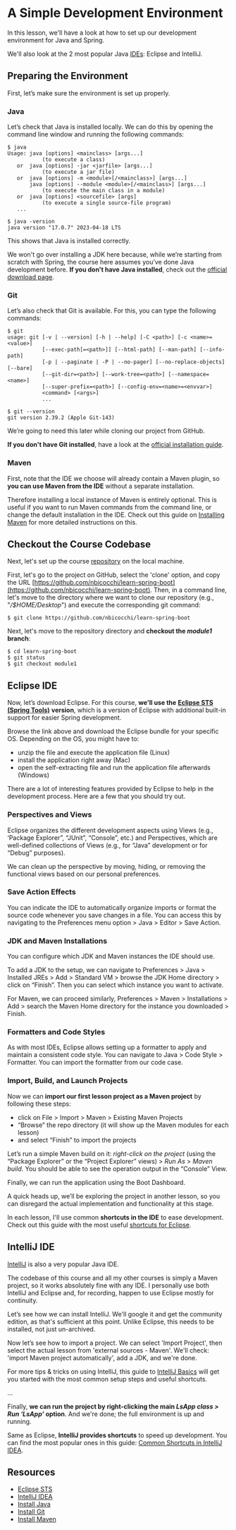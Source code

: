 # A Simple Development Environment

In this lesson, we'll have a look at how to set up our development environment for Java and Spring.

We'll also look at the 2 most popular Java [IDEs](https://en.wikipedia.org/wiki/Integrated_development_environment): Eclipse and IntelliJ.


## Preparing the Environment

First, let’s make sure the environment is set up properly.

### Java

Let’s check that Java is installed locally. We can do this by opening the command line window and running the following commands:

```
$ java
Usage: java [options] <mainclass> [args...]
           (to execute a class)
   or  java [options] -jar <jarfile> [args...]
           (to execute a jar file)
   or  java [options] -m <module>[/<mainclass>] [args...]
       java [options] --module <module>[/<mainclass>] [args...]
           (to execute the main class in a module)
   or  java [options] <sourcefile> [args]
           (to execute a single source-file program)
   ...
   
$ java -version
java version "17.0.7" 2023-04-18 LTS
```

This shows that Java is installed correctly.

We won't go over installing a JDK here because, while we’re starting from scratch with Spring, the course here assumes you’ve done Java development before. **If you don't have Java installed**, check out the [official download page](https://www.oracle.com/java/technologies/downloads/).

### Git

Let’s also check that Git is available. For this, you can type the following commands:

```
$ git
usage: git [-v | --version] [-h | --help] [-C <path>] [-c <name>=<value>]
           [--exec-path[=<path>]] [--html-path] [--man-path] [--info-path]
           [-p | --paginate | -P | --no-pager] [--no-replace-objects] [--bare]
           [--git-dir=<path>] [--work-tree=<path>] [--namespace=<name>]
           [--super-prefix=<path>] [--config-env=<name>=<envvar>]
           <command> [<args>]
           ...
           
$ git --version
git version 2.39.2 (Apple Git-143)
```

We’re going to need this later while cloning our project from GitHub.

**If you don't have Git installed**, have a look at the [](https://git-scm.com/book/en/v2/Getting-Started-Installing-Git)[official installation guide](https://git-scm.com/book/en/v2/Getting-Started-Installing-Git).

### Maven

First, note that the IDE we choose will already contain a Maven plugin, so **you can use Maven from the IDE** without a separate installation.

Therefore installing a local instance of Maven is entirely optional. This is useful if you want to run Maven commands from the command line, or change the default installation in the IDE. Check out this guide on [Installing Maven](https://www.baeldung.com/install-maven-on-windows-linux-mac) for more detailed instructions on this.

## Checkout the Course Codebase

Next, let's set up the course [repository](https://en.wikipedia.org/wiki/Repository_(version_control)) on the local machine.

First, let's go to the project on GitHub, select the 'clone' option, and copy the URL [https://github.com/nbicocchi/learn-spring-boot](https://github.com/nbicocchi/learn-spring-boot). Then, in a command line, let's move to the directory where we want to clone our repository (e.g., "_/$HOME/Desktop_") and execute the corresponding git command:

```
$ git clone https://github.com/nbicocchi/learn-spring-boot
```

Next, let's move to the repository directory and **checkout the _module1_ branch**:

```
$ cd learn-spring-boot
$ git status 
$ git checkout module1
```


## Eclipse IDE

Now, let’s download Eclipse. For this course, **we'll use the** [**Eclipse STS (Spring Tools)**](https://spring.io/tools) **version**, which is a version of Eclipse with additional built-in support for easier Spring development.

Browse the link above and download the Eclipse bundle for your specific OS. Depending on the OS, you might have to:

-   unzip the file and execute the application file (Linux)
-   install the application right away (Mac)
-   open the self-extracting file and run the application file afterwards (Windows)

There are a lot of interesting features provided by Eclipse to help in the development process. Here are a few that you should try out.

### Perspectives and Views

Eclipse organizes the different development aspects using Views (e.g., ‘Package Explorer”, “JUnit”, “Console”, etc.) and Perspectives, which are well-defined collections of Views (e.g., for “Java” development or for “Debug” purposes).

We can clean up the perspective by moving, hiding, or removing the functional views based on our personal preferences.

### Save Action Effects

You can indicate the IDE to automatically organize imports or format the source code whenever you save changes in a file. You can access this by navigating to the Preferences menu option > Java > Editor > Save Action.

### JDK and Maven Installations

You can configure which JDK and Maven instances the IDE should use.

To add a JDK to the setup, we can navigate to Preferences > Java > Installed JREs > Add > Standard VM > browse the JDK Home directory > click on “Finish”. Then you can select which instance you want to activate.

For Maven, we can proceed similarly, Preferences > Maven > Installations > Add > search the Maven Home directory for the instance you downloaded > Finish.

### Formatters and Code Styles

As with most IDEs, Eclipse allows setting up a formatter to apply and maintain a consistent code style. You can navigate to Java > Code Style > Formatter. You can import the formatter from our code case.

### Import, Build, and Launch Projects

Now we can **import our first lesson project as a Maven project** by following these steps:

-   click on File > Import > Maven > Existing Maven Projects
-   “Browse” the repo directory (it will show up the Maven modules for each lesson)
-   and select “Finish” to import the projects

Let’s run a simple Maven build on it: _right-click on the project_ (using the “Package Explorer” or the “Project Explorer” views) > _Run As_ > _Maven build_. You should be able to see the operation output in the “Console” View.

Finally, we can run the application using the Boot Dashboard.

A quick heads up, we’ll be exploring the project in another lesson, so you can disregard the actual implementation and functionality at this stage.

In each lesson, I'll use common **shortcuts in the IDE** to ease development. Check out this guide with the most useful [shortcuts for Eclipse](https://www.baeldung.com/eclipse-shortcuts).

## IntelliJ IDE

[IntelliJ](https://www.jetbrains.com/idea/download/#section=linux) is also a very popular Java IDE.

The codebase of this course and all my other courses is simply a Maven project, so it works absolutely fine with any IDE. I personally use both IntelliJ and Eclipse and, for recording, happen to use Eclipse mostly for continuity.

Let’s see how we can install IntelliJ. We'll google it and get the community edition, as that's sufficient at this point. Unlike Eclipse, this needs to be installed, not just un-archived.

Now let’s see how to import a project. We can select 'Import Project', then select the actual lesson from 'external sources - Maven'. We'll check: 'import Maven project automatically', add a JDK, and we're done.

For more tips & tricks on using IntelliJ, this guide to [IntelliJ Basics](https://www.baeldung.com/intellij-basics) will get you started with the most common setup steps and useful shortcuts.

...

Finally, **we can run the project by right-clicking the main _LsApp class > Run ‘LsApp’_ option**. And we're done; the full environment is up and running.

Same as Eclipse, **IntelliJ provides shortcuts** to speed up development. You can find the most popular ones in this guide: [Common Shortcuts in IntelliJ IDEA](https://www.baeldung.com/intellij-idea-shortcuts).

## Resources
- [Eclipse STS](https://spring.io/tools)
- [IntelliJ IDEA](https://www.jetbrains.com/idea/download/#section=linux)
- [Install Java](https://www.oracle.com/java/technologies/downloads/)
- [Install Git](https://git-scm.com/book/en/v2/Getting-Started-Installing-Git)
- [Install Maven](https://www.baeldung.com/install-maven-on-windows-linux-mac)
